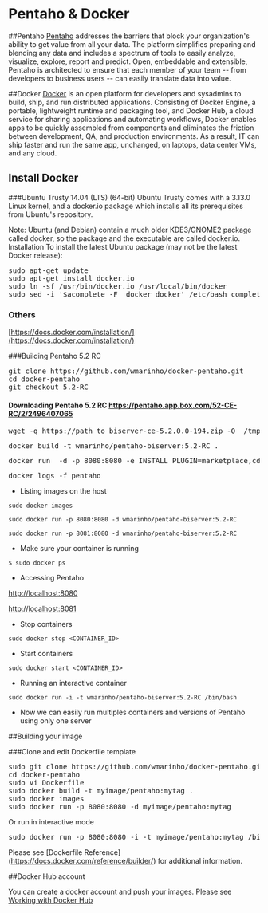 Pentaho & Docker 
=====================

##Pentaho
[Pentaho](http://www.pentaho.com/) addresses the barriers that block your organization's ability to get value from all your data.  The platform simplifies preparing and blending any data and includes a spectrum of tools to easily analyze, visualize, explore, report and predict. Open, embeddable and extensible, Pentaho is architected to ensure that each member of your team -- from developers to business users -- can easily translate data into value. 

##Docker
[Docker](http://www.docker.com/) is an open platform for developers and sysadmins to build, ship, and run distributed applications. Consisting of Docker Engine, a portable, lightweight runtime and packaging tool, and Docker Hub, a cloud service for sharing applications and automating workflows, Docker enables apps to be quickly assembled from components and eliminates the friction between development, QA, and production environments. As a result, IT can ship faster and run the same app, unchanged, on laptops, data center VMs, and any cloud.

## Install Docker

###Ubuntu Trusty 14.04 (LTS) (64-bit)
Ubuntu Trusty comes with a 3.13.0 Linux kernel, and a docker.io package which installs all its prerequisites from Ubuntu's repository.

Note: Ubuntu (and Debian) contain a much older KDE3/GNOME2 package called docker, so the package and the executable are called docker.io.
Installation
To install the latest Ubuntu package (may not be the latest Docker release):

<pre>
sudo apt-get update
sudo apt-get install docker.io
sudo ln -sf /usr/bin/docker.io /usr/local/bin/docker
sudo sed -i '$acomplete -F _docker docker' /etc/bash_completion.d/docker.io
</pre>


### Others
[https://docs.docker.com/installation/](https://docs.docker.com/installation/)

###Building Pentaho 5.2 RC

<pre>
git clone https://github.com/wmarinho/docker-pentaho.git
cd docker-pentaho
git checkout 5.2-RC
</pre>
#### Downloading Pentaho 5.2 RC https://pentaho.app.box.com/52-CE-RC/2/2496407065

<pre>
wget -q https://path_to_biserver-ce-5.2.0.0-194.zip -O  /tmp/biserver-ce-5.2.0.0-194.zip
</pre>



<pre>
docker build -t wmarinho/pentaho-biserver:5.2-RC .
</pre>
<pre>
docker run  -d -p 8080:8080 -e INSTALL_PLUGIN=marketplace,cdf,cda,cde,cgg,sparkl,saiku wmarinho/pentaho-biserver:5.2-RC
</pre>
<pre>
docker logs -f pentaho
</pre>


* Listing images on the host

`sudo docker images`



`sudo docker run -p 8080:8080 -d wmarinho/pentaho-biserver:5.2-RC`

`sudo docker run -p 8081:8080 -d wmarinho/pentaho-biserver:5.2-RC`


* Make sure your container is running

`$ sudo docker ps`


* Accessing Pentaho

 [http://localhost:8080](http://localhost:8080)

 [http://localhost:8081](http://localhost:8081)


* Stop containers

`sudo docker stop <CONTAINER_ID>`

* Start containers

`sudo docker start <CONTAINER_ID>`


* Running an interactive container

`sudo docker run -i -t wmarinho/pentaho-biserver:5.2-RC /bin/bash`





* Now we can easily run multiples containers and versions of Pentaho using only one server

##Building your image

###Clone and edit Dockerfile template

<pre>
sudo git clone https://github.com/wmarinho/docker-pentaho.git
cd docker-pentaho
sudo vi Dockerfile
sudo docker build -t myimage/pentaho:mytag .
sudo docker images
sudo docker run -p 8080:8080 -d myimage/pentaho:mytag
</pre>

Or run in interactive mode

<pre>
sudo docker run -p 8080:8080 -i -t myimage/pentaho:mytag /bin/bash
</pre>

Please see [Dockerfile Reference] (https://docs.docker.com/reference/builder/) for additional information.


##Docker Hub account

You can create a docker account and push your images. Please see [Working with Docker Hub](https://docs.docker.com/userguide/dockerrepos/)

